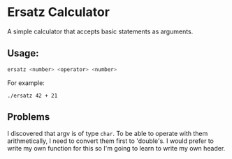 # Ersatz Calculator

A simple calculator that accepts basic statements as arguments.

## Usage:
```bash
ersatz <number> <operator> <number>
```

For example:
```
./ersatz 42 + 21
```
## Problems
I discovered that argv is of type `char`. To be able to operate with them arithmetically, I need to convert them first to 'double's. I would prefer to write my own function for this so I'm going to learn to write my own header.


